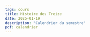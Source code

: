 ```yaml
---
tags: cours
title: Histoire des Treize
date: 2025-01-19
description: "Calendrier du semestre"
pdf: calendrier
---
```

